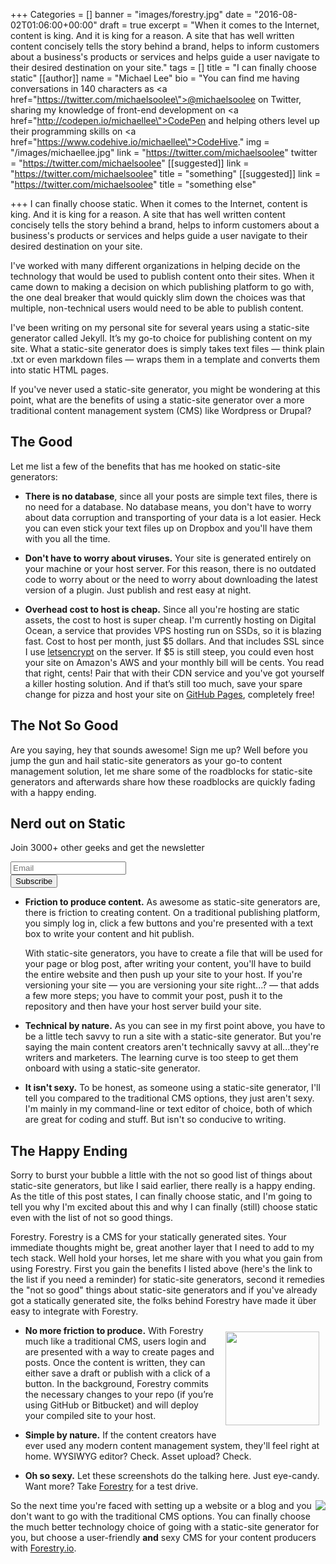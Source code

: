 +++
Categories = []
banner = "images/forestry.jpg"
date = "2016-08-02T01:06:00+00:00"
draft = true
excerpt = "When it comes to the Internet, content is king. And it is king for a reason. A site that has well written content concisely tells the story behind a brand, helps to inform customers about a business's products or services and helps guide a user navigate to their desired destination on your site."
tags = []
title = "I can finally choose static"
[[author]]
name = "Michael Lee"
bio = "You can find me having conversations in 140 characters as <a href=\"https://twitter.com/michaelsoolee\">@michaelsoolee on Twitter</a>, sharing my knowledge of front-end development on <a href=\"http://codepen.io/michaellee\">CodePen</a> and helping others level up their programming skills on <a href=\"https://www.codehive.io/michaellee\">CodeHive</a>."
img = "/images/michaellee.jpg"
link = "https://twitter.com/michaelsoolee"
twitter = "https://twitter.com/michaelsoolee"
[[suggested]]
link = "https://twitter.com/michaelsoolee"
title = "something"
[[suggested]]
link = "https://twitter.com/michaelsoolee"
title = "something else"

+++
I can finally choose static.
When it comes to the Internet, content is king. And it is king for a reason. A site that has well written content concisely tells the story behind a brand, helps to inform customers about a business's products or services and helps guide a user navigate to their desired destination on your site.

I've worked with many different organizations in helping decide on the technology that would be used to publish content onto their sites. When it came down to making a decision on which publishing platform to go with, the one deal breaker that would quickly slim down the choices was that multiple, non-technical users would need to be able to publish content.

I've been writing on my personal site for several years using a static-site generator called Jekyll. It’s my go-to choice for publishing content on my site. What a static-site generator does is simply takes text files — think plain .txt or even markdown files — wraps them in a template and converts them into static HTML pages.

If you've never used a static-site generator, you might be wondering at this point, what are the benefits of using a static-site generator over a more traditional content management system (CMS) like Wordpress or Drupal?

## The Good

Let me list a few of the benefits that has me hooked on static-site generators:


- **There is no database**, since all your posts are simple text files, there is no need for a database. No database means, you don't have to worry about data corruption and transporting of your data is a lot easier. Heck you can even stick your text files up on Dropbox and you'll have them with you all the time.

- **Don't have to worry about viruses.** Your site is generated entirely on your machine or your host server. For this reason, there is no outdated code to worry about or the need to worry about downloading the latest version of a plugin. Just publish and rest easy at night.

- **Overhead cost to host is cheap.** Since all you're hosting are static assets, the cost to host is super cheap. I'm currently hosting on Digital Ocean, a service that provides VPS hosting run on SSDs, so it is blazing fast. Cost to host per month, just $5 dollars. And that includes SSL since I use [letsencrypt](https://letsencrypt.org/) on the server. If $5 is still steep, you could even host your site on Amazon's AWS and your monthly bill will be cents. You read that right, cents! Pair that with their CDN service and you've got yourself a killer hosting solution. And if that’s still too much, save your spare change for pizza and host your site on [GitHub ](https://pages.github.com/)[P](https://pages.github.com/)[ages](https://pages.github.com/), completely free!
## The Not So Good

Are you saying, hey that sounds awesome! Sign me up? Well before you jump the gun and hail static-site generators as your go-to content management solution, let me share some of the roadblocks for static-site generators and afterwards share how these roadblocks are quickly fading with a happy ending.


<div class="newsletter-block center clear">
  <h2>Nerd out on Static</h2>
  <p class="subtitle">
    Join 3000+ other geeks and get the newsletter
  </p>
  <form action="//Forestry.us11.list-manage.com/subscribe/post?u=258a7a7e66229ee7fff436898&amp;id=377858cce3" method="post" id="mc-embedded-subscribe-form" name="mc-embedded-subscribe-form" class="validate newsletter pure-form" target="_blank" novalidate>
    <input type="email" placeholder="Email" value="" name="EMAIL" class="required email" id="mce-EMAIL">
    <div id="mce-responses" class="clear">
  		<div class="response" id="mce-error-response" style="display:none"></div>
  		<div class="response" id="mce-success-response" style="display:none"></div>
  	</div>
    <div style="position: absolute; left: -5000px;" aria-hidden="true"><input type="text" name="b_258a7a7e66229ee7fff436898_377858cce3" tabindex="-1" value=""></div>
    <input type="submit" value="Subscribe" name="subscribe" id="mc-embedded-subscribe" class="button primary">
  </form>
</div>


- **Friction to produce content.** As awesome as static-site generators are, there is friction to creating content. On a traditional publishing platform, you simply log in, click a few buttons and you're presented with a text box to write your content and hit publish.


  With static-site generators, you have to create a file that will be used for your page or blog post, after writing your content, you'll have to build the entire website and then push up your site to your host. If you're versioning your site — you are versioning your site right...? — that adds a few more steps; you have to commit your post, push it to the repository and then have your host server build your site.


- **Technical by nature.** As you can see in my first point above, you have to be a little tech savvy to run a site with a static-site generator. But you're saying the main content creators aren't technically savvy at all...they're writers and marketers. The learning curve is too steep to get them onboard with using a static-site generator.


- **It isn't sexy.** To be honest, as someone using a static-site generator, I'll tell you compared to the traditional CMS options, they just aren't sexy. I'm mainly in my command-line or text editor of choice, both of which are great for coding and stuff. But isn't so conducive to writing.

## The Happy Ending

Sorry to burst your bubble a little with the not so good list of things about static-site generators, but like I said earlier, there really is a happy ending. As the title of this post states, I can finally choose static, and I'm going to tell you why I'm excited about this and why I can finally (still) choose static even with the list of not so good things.

Forestry. Forestry is a CMS for your statically generated sites. Your immediate thoughts might be, great another layer that I need to add to my tech stack. Well hold your horses, let me share with you what you gain from using Forestry. First you gain the benefits I listed above (here's the link to the list if you need a reminder) for static-site generators, second it remedies the "not so good" things about static-site generators and if you've already got a statically generated site, the folks behind Forestry have made it über easy to integrate with Forestry.


- <img style="width 200px;float: right;float: right; margin: 10px; width: 150px;" src="/blog/images/draft-publish.gif">**No more friction to produce.** With Forestry much like a traditional CMS, users login and are presented with a way to create pages and posts. Once the content is written, they can either save a draft or publish with a click of a button. In the background, Forestry commits the necessary changes to your repo (if you’re using GitHub or Bitbucket) and will deploy your compiled site to your host.

- **Simple by nature.** If the content creators have ever used any modern content management system, they'll feel right at home. WYSIWYG editor? Check. Asset upload? Check.

- **Oh so sexy.** Let these screenshots do the talking here. Just eye-candy. Want more? Take [Forestry](https://forestry.io) for a test drive.

<img style="width 200px;float: right;" src="/blog/images/screenshot.jpg">


So the next time you're faced with setting up a website or a blog and you don't want to go with the traditional CMS options. You can finally choose the much better technology choice of going with a static-site generator for you, but choose a user-friendly **and** sexy CMS for your content producers with [Forestry](https://forestry.io)[.io](https://forestry.io).
